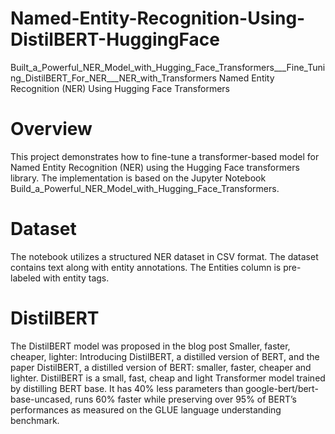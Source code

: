 # Named-Entity-Recognition-Using-DistilBERT-HuggingFace
Built_a_Powerful_NER_Model_with_Hugging_Face_Transformers___Fine_Tuning_DistilBERT_For_NER___NER_with_Transformers
Named Entity Recognition (NER) Using Hugging Face Transformers

# Overview

This project demonstrates how to fine-tune a transformer-based model for Named Entity Recognition (NER) using the Hugging Face transformers library. The implementation is based on the Jupyter Notebook Build_a_Powerful_NER_Model_with_Hugging_Face_Transformers.

# Dataset

The notebook utilizes a structured NER dataset in CSV format.
The dataset contains text along with entity annotations.
The Entities column is pre-labeled with entity tags.

# DistilBERT
The DistilBERT model was proposed in the blog post Smaller, faster, cheaper, lighter: Introducing DistilBERT, a distilled version of BERT, and the paper DistilBERT, a distilled version of BERT: smaller, faster, cheaper and lighter. DistilBERT is a small, fast, cheap and light Transformer model trained by distilling BERT base. It has 40% less parameters than google-bert/bert-base-uncased, runs 60% faster while preserving over 95% of BERT’s performances as measured on the GLUE language understanding benchmark.

